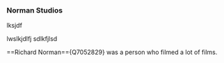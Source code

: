 ### Norman Studios



lksjdf

lwslkjdlfj
sdlkfjlsd


==Richard Norman=={Q7052829} was a person who filmed a lot of films.